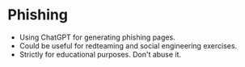# Phishing
- Using ChatGPT for generating phishing pages.
- Could be useful for redteaming and social engineering exercises.
- Strictly for educational purposes. Don't abuse it.

